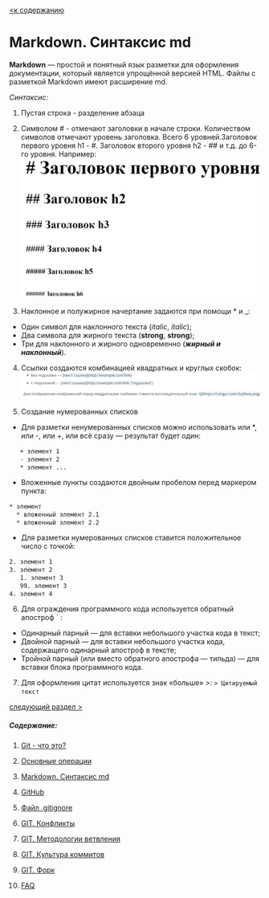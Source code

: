 [<к содержанию](./readme.md)

# Markdown. Cинтаксис md

**Markdown** — простой и понятный язык разметки для оформления документации, который является упрощённой версией HTML. Файлы с разметкой Markdown имеют расширение md.

*Синтаксис:*

1. Пустая строка - разделение абзаца

2. Символом #  - отмечают заголовки в начале строки. Количеством символов отмечают уровень заголовка. Всего 6 уровней.Заголовок первого уровня h1 - #. Заголовок второго уровня h2 - ## и т.д. до 6-го уровня. Например:
![](./assets/PHP_5.4.png)

3. Наклонное и полужирное начертание задаются при помощи * и _:
- Один символ для наклонного текста (_italic_, *italic*);
- Два символа для жирного текста (__strong__, **strong**);
- Три для наклонного и жирного одновременно (***жирный и наклонный***).

4. Ссылки создаются комбинацией квадратных и круглых скобок:
![](./assets/link.png)

5. Создание нумерованных списков
-  Для разметки ненумерованных списков можно использовать или *, или -, или +, или всё сразу — результат будет один: 
```bush=
   + элемент 1
   - элемент 2
   * элемент ...
```
- Вложенные пункты создаются двойным пробелом перед маркером пункта:
```bush=
* элемент 
  * вложенный элемент 2.1
  * вложенный элемент 2.2
  ```
- Для разметки нумерованных списков ставится положительное число с точкой:
```bush=
2. элемент 1
3. элемент 2
   1. элемент 3
   99. элемент 3
4. элемент 4
```

6. Для ограждения программного кода используется обратный апостроф ` :
- Одинарный парный — для вставки небольшого участка кода в текст;
- Двойной парный — для вставки небольшого участка кода, содержащего одинарный апостроф в тексте;
- Тройной парный (или вместо обратного апострофа — тильда) — для вставки блока программного кода.

7. Для оформления цитат используется знак «больше» >: `> Цитируемый текст`

[следующий раздел >](./github.md)

##### Содержание: 
1. [Git - что это?](./what%20is%20it.md "Жми смелее")

2. [Основные операции](./basic%20operations.md "Кликни")

3. [Markdown. Синтаксис md](./markdown.md "Смелее")

4. [GitHub](./github.md)

5. [Файл .gitignore](./aboutgitignore.md)

6. [GIT. Конфликты](./conflikt.md)

7. [GIT. Методологии ветвления](./branch.md)

8. [GIT. Культура коммитов](./cultere%20commit.md)

9. [GIT. Форк](./fork.md)

10. [FAQ](./faq.md)